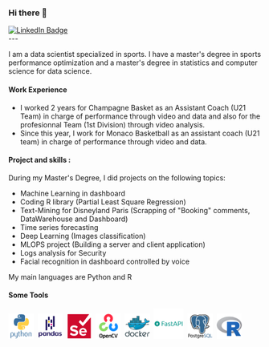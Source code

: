 ### Hi there 👋

<div id="badge">
  <a href="https://www.linkedin.com/in/titouan-houde/">
    <img src="https://img.shields.io/badge/LinkedIn-blue?style=for-the-badge&logo=linkedin&logoColor=white" alt="LinkedIn Badge"/>
  </a>
</div>
---
<!--
**h-titouan/h-titouan** is a ✨ _special_ ✨ repository because its `README.md` (this file) appears on your GitHub profile.
-->

I am a data scientist specialized in sports. I have a master's degree in sports performance optimization and a master's degree in statistics and computer science for data science. 

#### Work Experience 
- I worked 2 years for Champagne Basket as an Assistant Coach (U21 Team) in charge of performance through video and data and also for the profesionnal Team (1st Division) through video analysis.
- Since this year, I work for Monaco Basketball as an assistant coach (U21 team) in charge of performance through video and data.

#### Project and skills :

During my Master's Degree, I did projects on the following topics: 
* Machine Learning in dashboard 
* Coding R library (Partial Least Square Regression)
* Text-Mining for Disneyland Paris (Scrapping of "Booking" comments, DataWarehouse and  Dashboard)
* Time series forecasting
* Deep Learning (Images classification)
* MLOPS project (Building a server and client application)
* Logs analysis for Security
* Facial recognition in dashboard controlled by voice 
  
My main languages are Python and R

#### Some Tools

<div>
  <img src="https://github.com/devicons/devicon/blob/master/icons/python/python-original-wordmark.svg" title="Java" alt="Java" width="50" height="50"/>&nbsp;
  <img src="https://github.com/devicons/devicon/blob/master/icons/pandas/pandas-original-wordmark.svg" title="React" alt="React" width="50" height="50"/>&nbsp;
    <img src="https://github.com/devicons/devicon/blob/master/icons/selenium/selenium-original.svg" title="React" alt="React" width="50" height="50"/>&nbsp;
      <img src="https://github.com/devicons/devicon/blob/master/icons/opencv/opencv-original-wordmark.svg" title="React" alt="React" width="50" height="50"/>&nbsp;
      <img src="https://github.com/devicons/devicon/blob/master/icons/docker/docker-original-wordmark.svg" title="React" alt="React" width="50" height="50"/>&nbsp;
      <img src="https://github.com/devicons/devicon/blob/master/icons/fastapi/fastapi-original-wordmark.svg" title="React" alt="React" width="60" height="60"/>&nbsp;
      <img src="https://github.com/devicons/devicon/blob/master/icons/postgresql/postgresql-original-wordmark.svg" title="React" alt="React" width="50" height="50"/>&nbsp;
      <img src="https://github.com/devicons/devicon/blob/master/icons/r/r-original.svg" title="React" alt="React" width="50" height="50"/>&nbsp;
</div>
